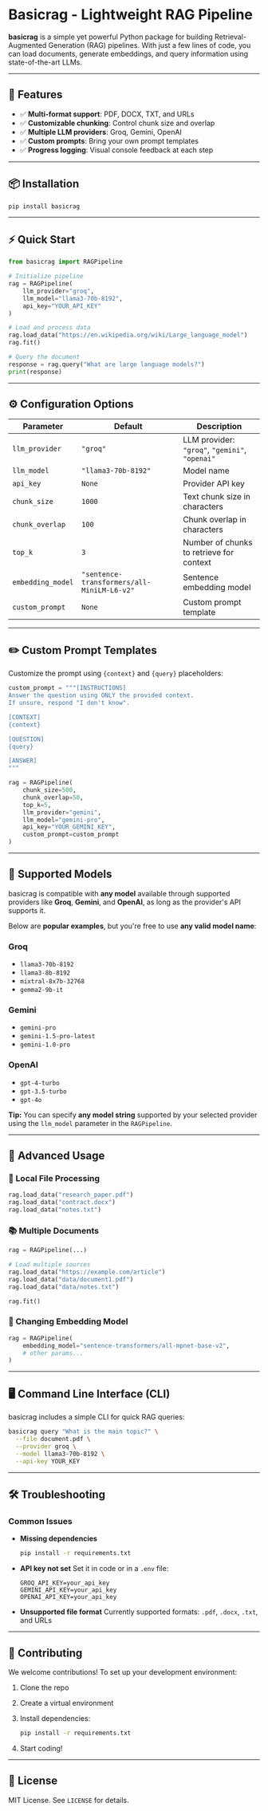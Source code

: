 # Basicrag - Lightweight RAG Pipeline

**basicrag** is a simple yet powerful Python package for building Retrieval-Augmented Generation (RAG) pipelines. With just a few lines of code, you can load documents, generate embeddings, and query information using state-of-the-art LLMs.

---

## 🚀 Features

- ✅ **Multi-format support**: PDF, DOCX, TXT, and URLs  
- ✅ **Customizable chunking**: Control chunk size and overlap  
- ✅ **Multiple LLM providers**: Groq, Gemini, OpenAI  
- ✅ **Custom prompts**: Bring your own prompt templates  
- ✅ **Progress logging**: Visual console feedback at each step  

---

## 📦 Installation

```bash
pip install basicrag
````
---

## ⚡ Quick Start

```python
from basicrag import RAGPipeline

# Initialize pipeline
rag = RAGPipeline(
    llm_provider="groq",
    llm_model="llama3-70b-8192",
    api_key="YOUR_API_KEY"
)

# Load and process data
rag.load_data("https://en.wikipedia.org/wiki/Large_language_model")
rag.fit()

# Query the document
response = rag.query("What are large language models?")
print(response)
```

---

## ⚙️ Configuration Options

| Parameter         | Default                                    | Description                                    |
| ----------------- | ------------------------------------------ | ---------------------------------------------- |
| `llm_provider`    | `"groq"`                                   | LLM provider: `"groq"`, `"gemini"`, `"openai"` |
| `llm_model`       | `"llama3-70b-8192"`                        | Model name                                     |
| `api_key`         | `None`                                     | Provider API key                               |
| `chunk_size`      | `1000`                                     | Text chunk size in characters                  |
| `chunk_overlap`   | `100`                                      | Chunk overlap in characters                    |
| `top_k`           | `3`                                        | Number of chunks to retrieve for context       |
| `embedding_model` | `"sentence-transformers/all-MiniLM-L6-v2"` | Sentence embedding model                       |
| `custom_prompt`   | `None`                                     | Custom prompt template                         |

---

## ✏️ Custom Prompt Templates

Customize the prompt using `{context}` and `{query}` placeholders:

```python
custom_prompt = """[INSTRUCTIONS]
Answer the question using ONLY the provided context. 
If unsure, respond "I don't know".

[CONTEXT]
{context}

[QUESTION]
{query}

[ANSWER]
"""

rag = RAGPipeline(
    chunk_size=500,
    chunk_overlap=50,
    top_k=5,
    llm_provider="gemini",
    llm_model="gemini-pro",
    api_key="YOUR_GEMINI_KEY",
    custom_prompt=custom_prompt
)
```

---

## 🤖 Supported Models

basicrag is compatible with **any model** available through supported providers like **Groq**, **Gemini**, and **OpenAI**, as long as the provider's API supports it.

Below are **popular examples**, but you're free to use **any valid model name**:

### **Groq**
- `llama3-70b-8192`
- `llama3-8b-8192`
- `mixtral-8x7b-32768`
- `gemma2-9b-it`

### **Gemini**
- `gemini-pro`
- `gemini-1.5-pro-latest`
- `gemini-1.0-pro`

### **OpenAI**
- `gpt-4-turbo`
- `gpt-3.5-turbo`
- `gpt-4o`

**Tip:** You can specify **any model string** supported by your selected provider using the `llm_model` parameter in the `RAGPipeline`.

---

## 🔧 Advanced Usage

### 📁 Local File Processing

```python
rag.load_data("research_paper.pdf")
rag.load_data("contract.docx")
rag.load_data("notes.txt")
```

### 📚 Multiple Documents

```python
rag = RAGPipeline(...)

# Load multiple sources
rag.load_data("https://example.com/article")
rag.load_data("data/document1.pdf")
rag.load_data("data/notes.txt")

rag.fit()
```

### 🔄 Changing Embedding Model

```python
rag = RAGPipeline(
    embedding_model="sentence-transformers/all-mpnet-base-v2",
    # other params...
)
```

---

## 🖥️ Command Line Interface (CLI)

basicrag includes a simple CLI for quick RAG queries:

```bash
basicrag query "What is the main topic?" \
  --file document.pdf \
  --provider groq \
  --model llama3-70b-8192 \
  --api-key YOUR_KEY
```

---

## 🛠 Troubleshooting

### Common Issues

* **Missing dependencies**

  ```bash
  pip install -r requirements.txt
  ```

* **API key not set**
  Set it in code or in a `.env` file:

  ```text
  GROQ_API_KEY=your_api_key
  GEMINI_API_KEY=your_api_key
  OPENAI_API_KEY=your_api_key
  ```

* **Unsupported file format**
  Currently supported formats: `.pdf`, `.docx`, `.txt`, and URLs

---

## 🤝 Contributing

We welcome contributions! To set up your development environment:

1. Clone the repo
2. Create a virtual environment
3. Install dependencies:

   ```bash
   pip install -r requirements.txt
   ```
4. Start coding!

---

## 📄 License

MIT License. See `LICENSE` for details.
